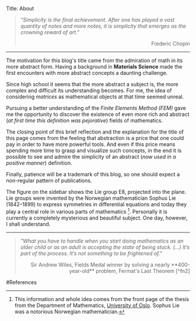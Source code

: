Title: About

>*"Simplicity is the final achievement. After one has played a vast quantity of notes and more notes, it is simplicity that emerges as the crowning reward of art."* 
><div style="text-align: right">Frederic Chopin<div>


___

The motivation for this blog's title came from the admiration of math in its more abstract form. Having a background in **Materials Science** made the first encounters with  more abstract concepts a daunting challenge.

Since high school it seems that the more abstract a subject is, the more complex and difficult its understanding becomes. For me, the idea of considering *matrices* as mathematical objects at that time seemed unreal.

Pursuing a better understanding of the *Finite Elements Method (FEM)* gave me the opportunity to discover the existence of even more rich and abstract (*at first time this definition was pejorative*) fields of mathematics.

The closing point of this brief reflection and the explanation for the title of this page comes from the feeling that abstraction is a price that one could pay in order to have more powerful tools. And even if this price means spending more time to grasp and visualize such concepts, in the end it is possible to see and admire the simplicity of an abstract (*now used in a positive manner*) definition.

Finally, patience will be a trademark of this blog, so one should expect a non-regular pattern of publications.

The figure on the sidebar shows the Lie group E8, projected into the plane. Lie groups were invented by the Norwegian mathematician Sophus Lie (1842–1899) to express symmetries in differential equations and today they play a central role in various parts of mathematics [^fn1]. Personally it is currently a completely mysterious and beautiful subject. One day, however, I shall understand.



___

>*"What you have to handle when you start doing mathematics as an older child or as an adult is accepting the state of being stuck. (...) It’s part of the process. It’s not something to be frightened of."*
><div style="text-align: right">Sir Andrew Wiles, Fields Medal winner by solving a nearly **400-year-old** problem, Fermat's Last Theorem [^fn2]<div>


#References
[^fn1]: This information and whole idea comes from the front page of the thesis from the Department of Mathematics, [University of Oslo](http://www.uio.no/english/). Sophus Lie was a notorious Norwegian mathematician.
[^fn2]: [The State of Being Stuck](https://mathwithbaddrawings.com/2017/09/20/the-state-of-being-stuck/)